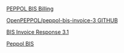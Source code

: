 [PEPPOL BIS Billing](https://docs.peppol.eu/poacc/billing/3.0/bis/)

[OpenPEPPOL/peppol-bis-invoice-3 GITHUB](https://github.com/OpenPEPPOL/peppol-bis-invoice-3)

[BIS Invoice Response 3.1](https://docs.peppol.eu/poacc/upgrade-3/profiles/63-invoiceresponse/)

[Peppol BIS](https://docs.peppol.eu/poacc/upgrade-3/)


